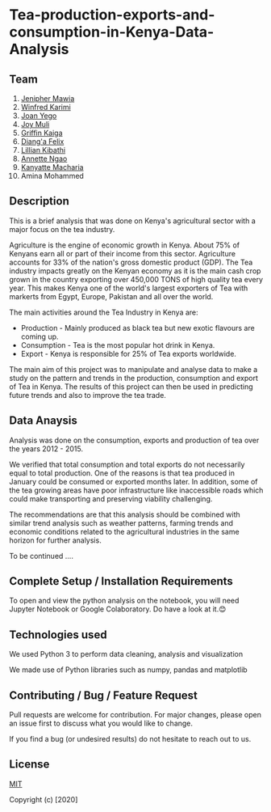 # Tea-production-exports-and-consumption-in-Kenya-Data-Analysis


## Team
1. [Jenipher Mawia](https://github.com/Jenn-mawia)
2. [Winfred Karimi](https://github.com/Karimi-Gichunge)
3. [Joan Yego](https://github.com/JoanYego)
4. [Joy Muli](https://github.com/joymuli10)
5. [Griffin Kaiga](https://github.com/Griff-Kaiga)
6. [Diang'a Felix](https://github.com/mDianga)
7. [Lillian Kibathi](https://github.com/Nyawira12)
8. [Annette Ngao](https://github.com/annettembeyu)
9. [Kanyatte Macharia](https://github.com/Kanyatte)
10. Amina Mohammed

## Description
This is a brief analysis that was done on Kenya's agricultural sector with a major focus on the tea industry. 


Agriculture is the engine of economic growth in Kenya. About 75% of Kenyans earn all or part of their income from this sector. Agriculture accounts for 33% of the nation's gross domestic product (GDP). The Tea industry impacts greatly on the Kenyan economy as it is the main cash crop grown in the country exporting over 450,000 TONS of high quality tea every year. This makes Kenya one of the world's largest exporters of Tea with markerts from Egypt, Europe, Pakistan and all over the world. 


The main activities around the Tea Industry in Kenya are:
* Production - Mainly produced as black tea but new exotic flavours are coming up. 
* Consumption - Tea is the most popular hot drink in Kenya.
* Export - Kenya is responsible for 25% of Tea exports worldwide. 


The main aim of this project was to manipulate and analyse data to make a study on the pattern and trends in the production, consumption and export of Tea in Kenya. The results of this project can then be used in predicting future trends and also to improve the tea trade. 


## Data Anaysis
Analysis was done on the consumption, exports and production of tea over the years 2012 - 2015. 

We verified that total consumption and total exports do not necessarily equal to total production. One of the reasons is that tea produced in January could be consumed or exported months later. In addition, some of the tea growing areas have poor infrastructure like inaccessible roads which could make transporting and preserving viability challenging.


The recommendations are that this analysis should be combined with similar trend analysis such as weather patterns, farming trends and economic conditions related to the agricultural industries in the same horizon for further analysis.

To be continued ....

## Complete Setup / Installation Requirements
To open and view the python analysis on the notebook, you will need Jupyter Notebook or Google Colaboratory. Do have a look at it.😊

## Technologies used
We used Python 3 to perform data cleaning, analysis and visualization

We made use of Python libraries such as numpy, pandas and matplotlib

## Contributing / Bug / Feature Request
Pull requests are welcome for contribution. For major changes, please open an issue first to discuss what you would like to change.


If you find a bug (or undesired results) do not hesitate to reach out to us. 



## License
[MIT](https://github.com/dspt5-Team2-moringaschool/Tea-production-exports-and-consumption-in-Kenya-Data-Analysis/blob/master/LICENSE)


Copyright (c) [2020] 








